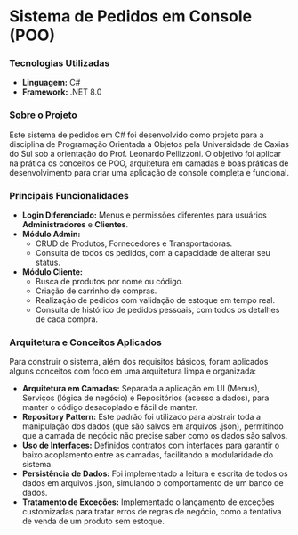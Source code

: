 # Sistema de Pedidos em Console (POO)

### Tecnologias Utilizadas

- **Linguagem:** C#
- **Framework:** .NET 8.0

### Sobre o Projeto

Este sistema de pedidos em C# foi desenvolvido como projeto para a disciplina de Programação Orientada a Objetos pela Universidade de Caxias do Sul sob a orientação do Prof. Leonardo Pellizzoni. O objetivo foi aplicar na prática os conceitos de POO, arquitetura em camadas e boas práticas de desenvolvimento para criar uma aplicação de console completa e funcional.

### Principais Funcionalidades

- **Login Diferenciado:** Menus e permissões diferentes para usuários **Administradores** e **Clientes**.
- **Módulo Admin:**
    - CRUD de Produtos, Fornecedores e Transportadoras.
    - Consulta de todos os pedidos, com a capacidade de alterar seu status.
- **Módulo Cliente:**
    - Busca de produtos por nome ou código.
    - Criação de carrinho de compras.
    - Realização de pedidos com validação de estoque em tempo real.
    - Consulta de histórico de pedidos pessoais, com todos os detalhes de cada compra.

### Arquitetura e Conceitos Aplicados

Para construir o sistema, além dos requisitos básicos, foram aplicados alguns conceitos com foco em uma arquitetura limpa e organizada:

- **Arquitetura em Camadas:** Separada a aplicação em UI (Menus), Serviços (lógica de negócio) e Repositórios (acesso a dados), para manter o código desacoplado e fácil de manter.
- **Repository Pattern:** Este padrão foi utilizado para abstrair toda a manipulação dos dados (que são salvos em arquivos .json), permitindo que a camada de negócio não precise saber como os dados são salvos.
- **Uso de Interfaces:** Definidos contratos com interfaces para garantir o baixo acoplamento entre as camadas, facilitando a modularidade do sistema.
- **Persistência de Dados:** Foi implementado a leitura e escrita de todos os dados em arquivos .json, simulando o comportamento de um banco de dados.
- **Tratamento de Exceções:** Implementado o lançamento de exceções customizadas para tratar erros de regras de negócio, como a tentativa de venda de um produto sem estoque.